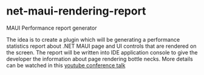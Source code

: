 # net-maui-rendering-report
MAUI Performance report generator

The idea is to create a plugin which will be generating a performance statistics report about .NET MAUI page and UI controls that are rendered on the screen. The report will be written into IDE application console to give the developer the information about page rendering bottle necks. 
More details can be watched in this [youtube conference talk](https://www.youtube.com/watch?v=gjFOd_z42uM)
